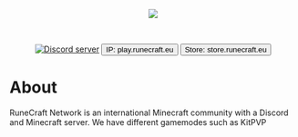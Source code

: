 <div align="center">
  <p>
    <a href="https://dsc.gg/runecraft"><img src="https://cdn.luckiecrab.nl/runecraftimg.png"></a>
  </p>
  
  <br />
  <p>
    <a href="https://dsc.gg/runecraft"><img src="https://img.shields.io/discord/809479699663290380?color=5865F2&logo=discord&logoColor=white" alt="Discord server" /></a>
    <a href="https://dsc.gg/runecraft"><button name="ip">IP: play.runecraft.eu</button></a>
    <a href="https://store.runecraft.eu"><button name="store">Store: store.runecraft.eu</button></a>
  </p>
</div>

# About
RuneCraft Network is an international Minecraft community with a Discord and Minecraft server. We have different gamemodes such as KitPVP 
